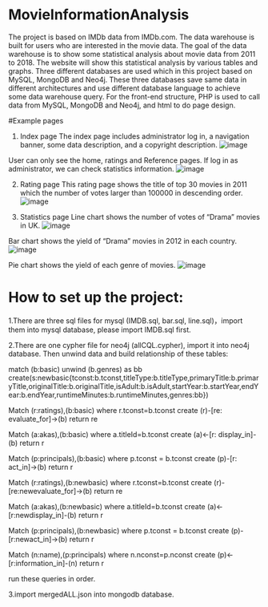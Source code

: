 # MovieInformationAnalysis

The project is based on IMDb data from IMDb.com. The data warehouse is built for users who are interested in the movie data. The goal of the data warehouse is to show some statistical analysis about movie data from 2011 to 2018. The website will show this statistical analysis by various tables and graphs.
Three different databases are used which in this project based on MySQL, MongoDB and Neo4j. These three databases save same data in different architectures and use different database language to achieve some data warehouse query.
For the front-end structure, PHP is used to call data from MySQL, MongoDB and Neo4j, and html to do page design. 

#Example pages

1. Index page
The index page includes administrator log in, a navigation banner, some data description, and a copyright description.
![image](https://github.com/YesiXie/MovieInformationAnalysis/blob/master/Images/Homepage.png)

User can only see the home, ratings and Reference pages. If log in as administrator, we can check statistics information.
![image](https://github.com/YesiXie/MovieInformationAnalysis/blob/master/Images/Login.png)

2. Rating page
This rating page shows the title of top 30 movies in 2011 which the number of votes larger than 100000 in descending order.
![image](https://github.com/YesiXie/MovieInformationAnalysis/blob/master/Images/Ratings.png)

3. Statistics page
Line chart shows the number of votes of “Drama” movies in UK.
![image](https://github.com/YesiXie/MovieInformationAnalysis/blob/master/Images/Statistics.png)

Bar chart shows the yield of “Drama” movies in 2012 in each country.
![image](https://github.com/YesiXie/MovieInformationAnalysis/blob/master/Images/Bar.png)

Pie chart shows the yield of each genre of movies.
![image](https://github.com/YesiXie/MovieInformationAnalysis/blob/master/Images/Pie.png)

# How to set up the project:
1.There are three sql files for mysql (IMDB.sql, bar.sql, line.sql)，import them into mysql database, please import IMDB.sql first.

2.There are one cypher file for neo4j (allCQL.cypher), import it into neo4j database. Then unwind data and build relationship of these tables:


  match (b:basic) unwind (b.genres) as bb create(s:newbasic{tconst:b.tconst,titleType:b.titleType,primaryTitle:b.primaryTitle,originalTitle:b.originalTitle,isAdult:b.isAdult,startYear:b.startYear,endYear:b.endYear,runtimeMinutes:b.runtimeMinutes,genres:bb})

  Match (r:ratings),(b:basic) where r.tconst=b.tconst create (r)-[re: evaluate_for]->(b) return re

  Match (a:akas),(b:basic) where a.titleId=b.tconst create (a)<-[r: display_in]-(b) return r

  Match (p:principals),(b:basic) where p.tconst = b.tconst create (p)-[r: act_in]->(b) return r

  Match (r:ratings),(b:newbasic) where r.tconst=b.tconst create (r)-[re:newevaluate_for]->(b) return re

  Match (a:akas),(b:newbasic) where a.titleId=b.tconst create (a)<-[r:newdisplay_in]-(b) return r

  Match (p:principals),(b:newbasic) where p.tconst = b.tconst create (p)-[r:newact_in]->(b) return r

  Match (n:name),(p:principals) where n.nconst=p.nconst create (p)<-[r:information_in]-(n) return r
  

  run these queries in order.


  3.import mergedALL.json into mongodb database.
